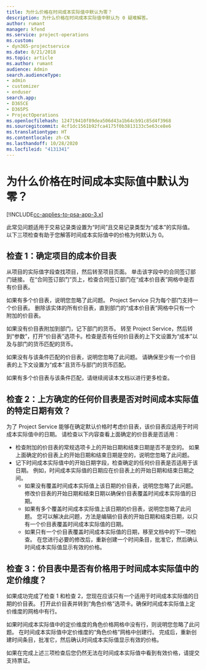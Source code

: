 ```yaml
---
title: 为什么价格在时间成本实际值中默认为零？
description: 为什么价格在时间成本实际值中默认为 0 疑难解答。
author: rumant
manager: kfend
ms.service: project-operations
ms.custom:
- dyn365-projectservice
ms.date: 8/21/2018
ms.topic: article
ms.author: rumant
audience: Admin
search.audienceType:
- admin
- customizer
- enduser
search.app:
- D365CE
- D365PS
- ProjectOperations
ms.openlocfilehash: 124719410f89dea506d43a1b64cb91c85d4f3968
ms.sourcegitcommit: 4cf1dc1561b92fca4175f0b3813133c5e63ce8e6
ms.translationtype: HT
ms.contentlocale: zh-CN
ms.lasthandoff: 10/28/2020
ms.locfileid: "4131341"
---
```

# <a name="why-is-the-price-defaulting-to-zero-on-time-cost-actuals"></a>为什么价格在时间成本实际值中默认为零？

[!INCLUDE[cc-applies-to-psa-app-3.x](../includes/cc-applies-to-psa-app-3x.md)]

此常见问题适用于交易记录类设置为“时间”且交易记录类型为“成本”的实际值。 以下三项检查有助于您解答时间成本实际值中的价格为何默认为 0。
 
## <a name="check-1-identify-the-cost-price-list-for-the-project"></a>检查 1：确定项目的成本价目表

从项目的实际值字段查找项目，然后转至项目页面。 单击该字段中的合同签订部门链接。 在“合同签订部门”页上，检查合同签订部门在“成本价目表”网格中是否有价目表。

如果有多个价目表，说明您忽略了此问题。 Project Service 只为每个部门支持一个价目表。 删除该实体的所有价目表，直到部门的“成本价目表”网格中只有一个附加的价目表。

如果没有价目表附加到部门，记下部门的货币。 转至 Project Service，然后转到“参数”，打开“价目表”选项卡。检查是否有任何价目表的上下文设置为“成本”以及与部门的货币匹配的货币。
 
如果没有与该条件匹配的价目表，说明您忽略了此问题。 请确保至少有一个价目表的上下文设置为“成本”且货币与部门的货币匹配。

如果有多个价目表与该条件匹配，请继续阅读本文档以进行更多检查。

## <a name="check-2-are-any-of-the-price-lists-identified-above-valid-for-the-specific-date-of-the-time-cost-actual"></a>检查 2：上方确定的任何价目表是否对时间成本实际值的特定日期有效？

为了 Project Service 能够在确定默认价格时考虑价目表，该价目表应适用于时间成本实际值中的日期。 请检查以下内容查看上面确定的价目表是否适用：

- 检查附加的价目表的常规选项卡上的开始日期和结束日期是否不是空的。 如果上面确定的价目表上的开始日期和结束日期是空的，说明您忽略了此问题。 
- 记下时间成本实际值中的开始日期字段，检查确定的任何价目表是否适用于该日期。 例如，时间成本实际值的日期应在价目表上的开始日期和结束日期之间。 
    - 如果没有覆盖时间成本实际值上该日期的价目表，说明您忽略了此问题。 修改价目表的开始日期和结束日期以确保价目表覆盖时间成本实际值的日期。 
    - 如果有多个覆盖时间成本实际值上该日期的价目表，说明您忽略了此问题。 您可以解决此问题，方法是编辑价目表的开始日期和结束日期，以只有一个价目表覆盖时间成本实际值的日期。 
    - 如果只有一个价目表覆盖时间成本实际值的日期，移至文档中的下一项检查。
在您进行必要的修改后，重新创建一个时间条目，批准它，然后确认时间成本实际值显示有效的价格。

## <a name="check-3-is-there-a-price-in-the-price-list-for-the-pricing-dimensions-on-the-time-cost-actual"></a>检查 3：价目表中是否有价格用于时间成本实际值中的定价维度？

如果成功完成了检查 1 和检查 2，您现在应该只有一个适用于时间成本实际值的日期的价目表。 打开此价目表并转到“角色价格”选项卡。确保时间成本实际值上定价维度的网格中有行。

如果时间成本实际值中的定价维度的角色价格网格中没有行，则说明您忽略了此问题。 在时间成本实际值中定价维度的“角色价格”网格中创建行。 完成后，重新创建时间条目，批准它，然后确认时间成本实际值显示有效的价格。
 
如果在完成上述三项检查后您仍然无法在时间成本实际值中看到有效价格，请提交支持票证。



